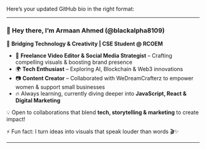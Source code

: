 Here’s your updated GitHub bio in the right format:  

---

### 👋 Hey there, I’m **Armaan Ahmed** (@blackalpha8109)  

🚀 **Bridging Technology & Creativity | CSE Student @ RCOEM**  

- 🎨 **Freelance Video Editor & Social Media Strategist** – Crafting compelling visuals & boosting brand presence  
- 🌍 **Tech Enthusiast** – Exploring AI, Blockchain & Web3 innovations  
- 📷 **Content Creator** – Collaborated with WeDreamCrafterz to empower women & support small businesses  
- 🔥 Always learning, currently diving deeper into **JavaScript, React & Digital Marketing**  

💡 Open to collaborations that blend **tech, storytelling & marketing** to create impact!  


⚡ Fun fact: I turn ideas into visuals that speak louder than words 🎬✨  

---

